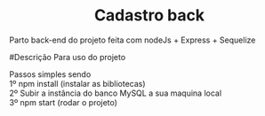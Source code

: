 <h1 align="center"> Cadastro back </h1>

Parto back-end do projeto feita com nodeJs + Express + Sequelize

#Descrição Para uso do projeto

Passos simples sendo <br>
1º npm install (instalar as bibliotecas) </br>
2º Subir a instância do banco MySQL a sua maquina local </br>
3º npm start (rodar o projeto)

